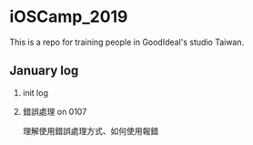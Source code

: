 # iOSCamp_2019
This is a repo for training people in GoodIdeal's studio Taiwan.

## January log
1. init log

2. 錯誤處理 on 0107

   理解使用錯誤處理方式、如何使用報錯
